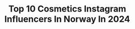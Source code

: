 ---
title: Top 10 Cosmetics Instagram Influencers In Norway In 2024
description: >-
  Find top cosmetics Instagram influencers in Norway in 2024. Most popular hashtags: #makeup #makeuplook #nyxcosmetics.
platform: Instagram
hits: 11
text_top: See the best Instagram accounts on inBeat.
text_bottom: Our database aggregates 11 Instagram influencers like this in Norway for you to work with.
profiles:
  - username: "korneliagroworek"
    fullname: >-
      Kornelia Groworek
    bio: >-
      ♡´･ᴗ･`♡ 📍Oslo
    location: "Norway"
    followers: 8591
    engagement: 184
    commentsToLikes: 0.005751
    id: ck8swmcsgeiwu0j78kgih6u16
    verified: false
    hashtags: "#colorfulsummernails, #makeup, #bimbaylolized, #summeroutfit"
  - username: "itsmonicarose"
    fullname: >-
      Monica Rose
    bio: >-
      🌷 #makeup & #skincare ✉️ monicarosemua@gmail.com 🩵 Tiktok: itsmonicarosee ✨ YouTube ⤵️
    location: "Norway"
    followers: 431008
    engagement: 28
    commentsToLikes: 0.002332
    id: ck0tusizu8j820i19zzvpq4fx
    verified: false
    hashtags: "#acneskin, #grwm, #portugalmua, #glam"
  - username: "cecilieharlem"
    fullname: >-
      CECILIE HARLEM
    bio: >-
      Norway / Halden📍 Lifestyle, beauty, interior ♒️
    location: "Norway"
    followers: 10804
    engagement: 339
    commentsToLikes: 0.221037
    id: ck6u9crm6wsxq0j7117va13fb
    verified: false
    hashtags: "#homeadore, #glow, #roomdecor, #darkhomes"
  - username: "theskincarebimbo"
    fullname: >-
      Julie | Skincare + K-beauty
    bio: >-
      📍Oslo, Norway 🧸Skincare and K-Beauty 🧸Oily/combo skin, dehydrated and reactive DISCOUNT CODES&SHOPLIST
    location: "Norway"
    followers: 19278
    engagement: 705
    commentsToLikes: 0.057325
    id: cl48q8cp5lloz0i23pkul1hth
    verified: false
    hashtags: "#skincareforeveryone, #skincarecommunity, #skincare, #skincarereview"
  - username: "martinelunde"
    fullname: >-
      Martine Lunde Aarsrud
    bio: >-
      ♡Snapchat: Martineluunde ♡Booking: Silje@modernemedia.no ♡Privat: bookingml@outlook.com MARTINE OG ALEKS UTE PÅ PRIME VIDEO NÅ!
    location: "Norway"
    followers: 270492
    engagement: 141
    commentsToLikes: 0.248067
    id: ck5hegwxbsud00i11rs471yn2
    verified: true
    hashtags: ""
  - username: "_megansum"
    fullname: >-
      Megan S.
    bio: >-
      five foot fine. 💍🧿 @_sinnity pr: megnicoleas@gmail.com
    location: "Norway"
    followers: 12845
    engagement: 86
    commentsToLikes: 0.010622
    id: ckxr7wsh9bcfb0j235q93vyzd
    verified: false
    hashtags: "#emmiolgal, #idealxbrandbassador, #emmiol, #idealofsweden"
  - username: "ritaermin"
    fullname: >-
      Rita Synnøve Sharma ☾
    bio: >-
      curry scented creature that loves makeup ॐ norway - welcome to the alien family 👽@beautycultnorway
    location: "Norway"
    followers: 94997
    engagement: 425
    commentsToLikes: 0.009847
    id: ck8t0f2v6ruqx0j78y1vqquhm
    verified: false
    hashtags: "#anastasiabeverlyhills, #nyxcosmetics, #abhbrows, #makeup"
  - username: "skincarenoob"
    fullname: >-
      Jonna
    bio: >-
      📍Stockholm, Sweden 🇸🇪 ✨ Honest beauty reviews, makeup looks & skincare routines ✨ Collabs/PR 💌 or DM
    location: "Norway"
    followers: 20522
    engagement: 100
    commentsToLikes: 0.531962
    id: ck9we6j1piu2x0j78iokc2gj4
    verified: false
    hashtags: "#texturetuesday"
  - username: "sonaripley"
    fullname: >-
      Sona Ripley
    bio: >-
      📍 Norway / 1999 / Art enthusiast “Makeup is art, beauty is spirit.”
    location: "Norway"
    followers: 6542
    engagement: 1624
    commentsToLikes: 0.034611
    id: ck1383td7ed5h0i19bb7y219h
    verified: false
    hashtags: "#wingedliner, #makeuplook, #velourliquidlipstick, #abstractmakeup"
  - username: "idaglotheim"
    fullname: >-
      ɪᴅᴀ ɢ.ʀ
    bio: >-
      ⊳ Norwegian, 20 y/o ⊳ TikTok: @jeheteida ⊳ Art user: @colorbyida ⊳ contact: Dm or Ida.rambraut@gmail.com
    location: "Norway"
    followers: 41575
    engagement: 439
    commentsToLikes: 0.020356
    id: ck55izhfyvvap0i118ljim2m1
    verified: false
    hashtags: "#motd, #beautyblogger, #tumblr, #lipstick"
---